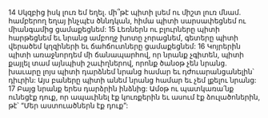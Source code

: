 14 Սկզբից իսկ լուռ եմ եղել.
մի՞թէ պիտի լսեմ ու միշտ լուռ մնամ.
համբերող եղայ ինչպէս ծննդկան,
հիմա պիտի սարսափեցնեմ ու միանգամից ցամաքեցնեմ:
15 Լեռներն ու բլուրները պիտի հարթեցնեմ
եւ նրանց ամբողջ խոտը չորացնեմ,
գետերը պիտի վերածեմ կղզիների
եւ ճահճուտները ցամաքեցնեմ:
16 Կոյրերին պիտի առաջնորդեմ մի ճանապարհով, որ նրանք չգիտեն,
պիտի քայլել տամ այնպիսի շաւիղներով, որոնք ծանօթ չեն նրանց.
խաւարը լոյս պիտի դարձնեմ նրանց համար
եւ դժուարանցանելին՝ դիւրին:
Այս բաները պիտի անեմ նրանց համար եւ չեմ լքելու նրանց:
17 Բայց նրանք երես դարձրին ինձնից:
Ամօթ ու պատկառա՛նք ունեցէք դուք, որ ապաւինել էք կուռքերին
եւ ասում էք ձուլածոներին, թէ՝
“Մեր աստուածներն էք դուք”:
